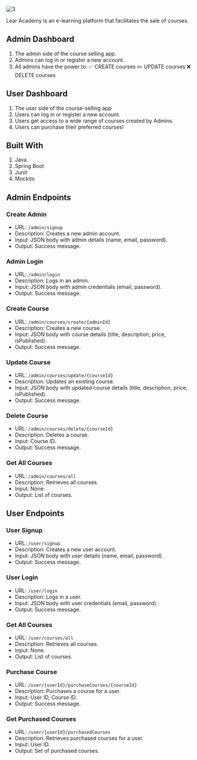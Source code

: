 ![3](https://github.com/Jeysiva-apjs/LearnAcademy/assets/126048586/ed1f579e-2155-4e38-9dd6-b61eeb534b40)

Lear Academy is an e-learning platform that facilitates the sale of courses.


## Admin Dashboard
1. The admin side of the course selling app.
2. Admins can log in or register a new account.
3. All admins have the power to:
    ✅ CREATE courses
    ✏️ UPDATE courses
    ❌ DELETE courses

## User Dashboard
1. The user side of the course-selling app
2. Users can log in or register a new account.
3. Users get access to a wide range of courses created by Admins.
4. Users can purchase their preferred courses!

## Built With 
1. Java
2. Spring Boot
3. Junit
4. Mockito

## Admin Endpoints

### Create Admin
- URL: `/admin/signup`
- Description: Creates a new admin account.
- Input: JSON body with admin details (name, email, password).
- Output: Success message.

### Admin Login
- URL: `/admin/login`
- Description: Logs in an admin.
- Input: JSON body with admin credentials (email, password).
- Output: Success message.

### Create Course
- URL: `/admin/courses/create/{adminId}`
- Description: Creates a new course.
- Input: JSON body with course details (title, description, price, isPublished).
- Output: Success message.

### Update Course
- URL: `/admin/courses/update/{courseId}`
- Description: Updates an existing course.
- Input: JSON body with updated course details (title, description, price, isPublished).
- Output: Success message.

### Delete Course
- URL: `/admin/courses/delete/{courseId}`
- Description: Deletes a course.
- Input: Course ID.
- Output: Success message.

### Get All Courses
- URL: `/admin/courses/all`
- Description: Retrieves all courses.
- Input: None.
- Output: List of courses.

## User Endpoints

### User Signup
- URL: `/user/signup`
- Description: Creates a new user account.
- Input: JSON body with user details (name, email, password).
- Output: Success message.

### User Login
- URL: `/user/login`
- Description: Logs in a user.
- Input: JSON body with user credentials (email, password).
- Output: Success message.

### Get All Courses
- URL: `/user/courses/all`
- Description: Retrieves all courses.
- Input: None.
- Output: List of courses.

### Purchase Course
- URL: `/user/{userId}/purchaseCourses/{courseId}`
- Description: Purchases a course for a user.
- Input: User ID, Course ID.
- Output: Success message.

### Get Purchased Courses
- URL: `/user/{userId}/purchasedCourses`
- Description: Retrieves purchased courses for a user.
- Input: User ID.
- Output: Set of purchased courses.

   
